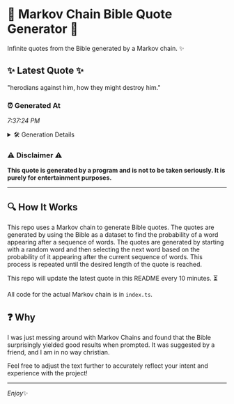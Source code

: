 # 📖 Markov Chain Bible Quote Generator 📖

Infinite quotes from the Bible generated by a Markov chain. ✨

## ✨ Latest Quote ✨
"herodians against him, how they might destroy him."

### ⏰ Generated At
*7:37:24 PM*

<details>
    <summary>🛠️ Generation Details</summary>
    <p>
        <strong>🌱 Seed:</strong> herodians<br>
        <strong>🔄 Iterations:</strong> 7<br>
        <strong>📜 Context History:</strong><br>[ herodians ]: against<br>[ herodians, against ]: him,<br>[ herodians, against, him, ]: how<br>[ herodians, against, him,, how ]: they<br>[ herodians, against, him,, how, they ]: might<br>[ herodians, against, him,, how, they, might ]: destroy<br>[ against, him,, how, they, might, destroy ]: him.<br>
    </p>
</details>

### ⚠️ Disclaimer ⚠️
**This quote is generated by a program and is not to be taken seriously. It is purely for entertainment purposes.**

---

## 🔍 How It Works

This repo uses a Markov chain to generate Bible quotes. The quotes are generated by using the Bible as a dataset to find the probability of a word appearing after a sequence of words. The quotes are generated by starting with a random word and then selecting the next word based on the probability of it appearing after the current sequence of words. This process is repeated until the desired length of the quote is reached.

This repo will update the latest quote in this README every 10 minutes. ⏳

All code for the actual Markov chain is in `index.ts`.

## ❓ Why

I was just messing around with Markov Chains and found that the Bible surprisingly yielded good results when prompted. 
It was suggested by a friend, and I am in no way christian.

Feel free to adjust the text further to accurately reflect your intent and experience with the project!

---

*Enjoy*✨

